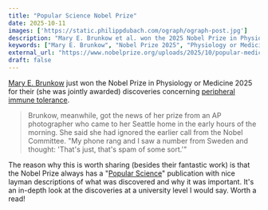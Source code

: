 ```yaml
---
title: "Popular Science Nobel Prize"
date: 2025-10-11
images: ['https://static.philippdubach.com/ograph/ograph-post.jpg']
description: "Mary E. Brunkow et al. won the 2025 Nobel Prize in Physiology or Medicine for discoveries about peripheral immune tolerance and regulatory T cells. We take a look at the so called Popular Science summary of their discoveries."
keywords: ["Mary E. Brunkow", "Nobel Prize 2025", "Physiology or Medicine", "peripheral immune tolerance", "regulatory T cells", "immune system regulation", "Fred Ramsdell", "Shimon Sakaguchi", "autoimmune diseases", "cancer treatments", "central immune tolerance", "T cells", "stem cell transplants", "immunology research", "Nobel Prize popular information"]
external_url: "https://www.nobelprize.org/uploads/2025/10/popular-medicineprize2025-2.pdf"
draft: false
---
```


[Mary E. Brunkow](https://en.wikipedia.org/wiki/Mary_E._Brunkow) just won the Nobel Prize in Physiology or Medicine 2025 for their (she was jointly awarded) discoveries concerning [peripheral immune tolerance](https://en.wikipedia.org/wiki/Peripheral_tolerance).

>Brunkow, meanwhile, got the news of her prize from an AP photographer who came to her Seattle home in the early hours of the morning. She said she had ignored the earlier call from the Nobel Committee. "My phone rang and I saw a number from Sweden and thought: 'That's just, that's spam of some sort.'"

The reason why this is worth sharing (besides their fantastic work) is that the Nobel Prize always has a "[Popular Science](https://www.nobelprize.org/uploads/2025/10/popular-medicineprize2025-2.pdf)" publication with nice layman descriptions of what was discovered and why it was important. It's an in-depth look at the discoveries at a university level I would say. Worth a read!